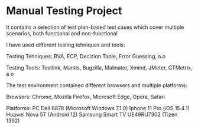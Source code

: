 # Manual Testing Project

It contains a selection of test plan-based test cases which cover multiple scenarios, both functional and non-functional


I have used different testing tehniques and tools:

  Testing Tehniques: BVA, ECP, Decizion Table, Error Guessing, a.o
  
  Testing Tools: Testlink, Mantis, Bugzilla, Malinator, Xmind, JMeter, GTMetrix, a.o
  
  
The test environment contained different browsers and multiple platforms:

  Browsers: Chrome, Mozilla Firefox, Microsoft Edge, Opera, Safari
  
  Platforms: PC Dell 6878 (Microsoft Windows 7.1.0)
             Iphone 11 Pro (iOS 15.4.1)
             Huawei Nova 5T (Android 12)
             Samsung Smart TV UE49RU7302 (Tizen 1392)
